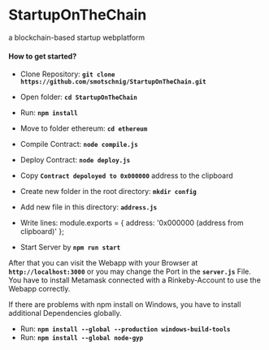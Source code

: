 # StartupOnTheChain
a blockchain-based startup webplatform

#### How to get started?

* Clone Repository: __`git clone https://github.com/smotschnig/StartupOnTheChain.git`__
* Open folder: __`cd StartupOnTheChain`__
* Run: __`npm install`__

* Move to folder ethereum: __`cd ethereum`__
* Compile Contract: __`node compile.js`__
* Deploy Contract: __`node deploy.js`__
* Copy __`Contract depoloyed to 0x000000`__ address to the clipboard

* Create new folder in the root directory: __`mkdir config`__
* Add new file in this directory: __`address.js`__
* Write lines:
  module.exports = {
    address: '0x000000 (address from clipboard)'
  };
  
* Start Server by __`npm run start`__

After that you can visit the Webapp with your Browser at __`http://localhost:3000`__ or you may change the Port in the __`server.js`__ File.
You have to install Metamask connected with a Rinkeby-Account to use the Webapp correctly. 

If there are problems with npm install on Windows, you have to install additional Dependencies globally.
* Run: __`npm install --global --production windows-build-tools`__
* Run: __`npm install --global node-gyp`__
